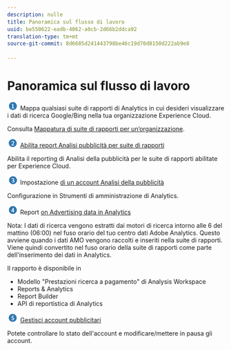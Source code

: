 ```yaml
---
description: nulle
title: Panoramica sul flusso di lavoro
uuid: be550622-eadb-4062-a0cb-2d66b2ddca92
translation-type: tm+mt
source-git-commit: 8d6685d241443798be46c19d70d8150d222ab9e8

---
```



# Panoramica sul flusso di lavoro

![](assets/step1_icon.png) Mappa qualsiasi suite di rapporti di Analytics in cui desideri visualizzare i dati di ricerca Google/Bing nella tua organizzazione Experience Cloud.

Consulta [Mappatura di suite di rapporti per un’organizzazione](https://docs.adobe.com/content/help/it-IT/core-services/interface/about-core-services/report-suite-mapping.html).

![](assets/step2_icon.png) [Abilita report Analisi pubblicità per suite di rapporti](/help/integrate/c-advertising-analytics/c-adanalytics-workflow/aa-provision-rs.md)

Abilita il reporting di Analisi della pubblicità per le suite di rapporti abilitate per Experience Cloud.

![](assets/step3_icon.png) Impostazione [di un account Analisi della pubblicità](/help/integrate/c-advertising-analytics/c-adanalytics-workflow/aa-create-ad-account.md)

Configurazione in Strumenti di amministrazione di Analytics.

![](assets/step4_icon.png) Report [on Advertising data in Analytics](/help/integrate/c-advertising-analytics/c-adanalytics-workflow/aa-report-ad-data-an.md)

Nota: I dati di ricerca vengono estratti dai motori di ricerca intorno alle 6 del mattino (06:00) nel fuso orario del tuo centro dati Adobe Analytics. Questo avviene quando i dati AMO vengono raccolti e inseriti nella suite di rapporti. Viene quindi convertito nel fuso orario della suite di rapporti come parte dell&#39;inserimento dei dati in Analytics.

Il rapporto è disponibile in

* Modello &quot;Prestazioni ricerca a pagamento&quot; di Analysis Workspace
* Reports &amp; Analytics
* Report Builder
* API di reportistica di Analytics

![](assets/step5_icon.png) [Gestisci account pubblicitari](/help/integrate/c-advertising-analytics/c-adanalytics-workflow/aa-manage-ad-accounts.md)

Potete controllare lo stato dell&#39;account e modificare/mettere in pausa gli account.
